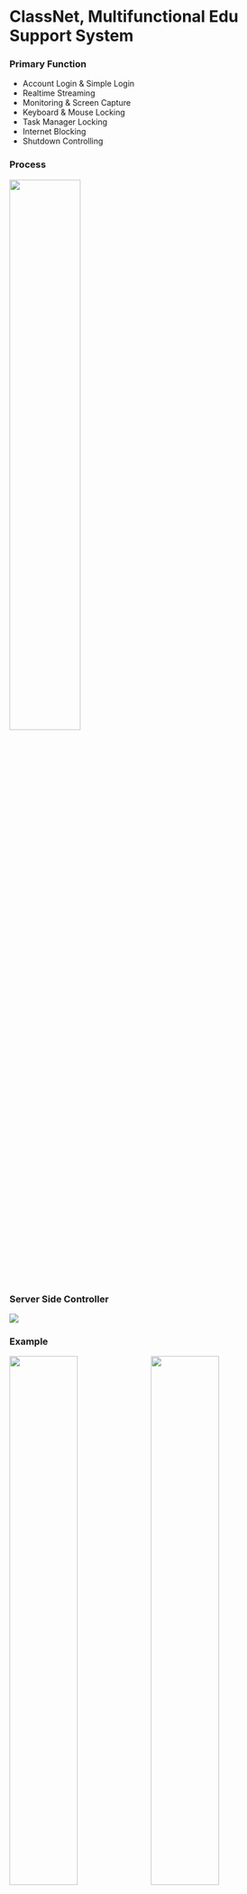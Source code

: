 # ClassNet, Multifunctional Edu Support System
### Primary Function
- Account Login & Simple Login
- Realtime Streaming
- Monitoring & Screen Capture
- Keyboard & Mouse Locking
- Task Manager Locking
- Internet Blocking
- Shutdown Controlling

### Process
<img src="https://user-images.githubusercontent.com/59400030/109279167-c5747480-785c-11eb-8644-2f5a114b6935.png" width="50%"/>

### Server Side Controller
<img src="https://user-images.githubusercontent.com/59400030/109279366-01a7d500-785d-11eb-8a74-6955a24702ff.png"/>

### Example
<img src="https://user-images.githubusercontent.com/59400030/108710537-8cd05480-7557-11eb-87c3-7e1e931141ed.gif" width="49%"></img>
<img src="https://user-images.githubusercontent.com/59400030/108711020-1e3fc680-7558-11eb-8439-9d26c5238930.gif" width="49%"></img>

### Release
https://github.com/rjursi/ClassNet/releases/tag/v1.0.11